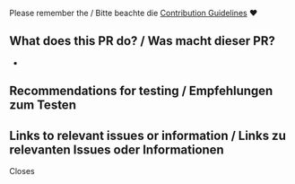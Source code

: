 Please remember the / Bitte beachte die [Contribution Guidelines](https://github.com/FUB-HCC/20-SWP-CodingOpenness/blob/master/CONTRIBUTION.md) :heart:

## What does this PR do? / Was macht dieser PR?

-

<!-- Concise description of what this PR achieves, including any context. -->

## Recommendations for testing / Empfehlungen zum Testen

<!-- Tips for testing this PR, or anything you want to bring special attention to. -->

## Links to relevant issues or information / Links zu relevanten Issues oder Informationen

Closes

<!-- Link to relevant issues, comments, etc. -->
